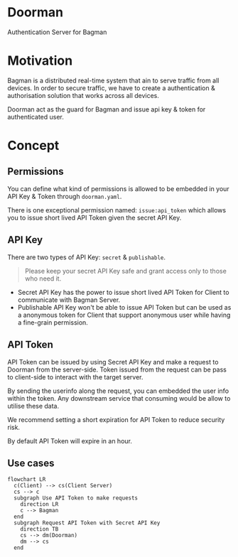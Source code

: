 # Doorman
Authentication Server for Bagman

# Motivation 

Bagman is a distributed real-time system that ain to serve traffic from all devices. In order to secure traffic, we have to create a authentication & authorisation solution that works across all devices. 

Doorman act as the guard for Bagman and issue api key & token for authenticated user. 

# Concept

## Permissions

You can define what kind of permissions is allowed to be embedded in your API Key & Token through `doorman.yaml`.

There is one exceptional permission named: `issue:api_token` which allows you to issue short lived API Token given the secret API Key.

## API Key 

There are two types of API Key: `secret` & `publishable`.

>  Please keep your secret API Key safe and grant access only to those who need it.

- Secret API Key has the power to issue short lived API Token for Client to communicate with Bagman Server. 
- Publishable API Key won't be able to issue API Token but can be used as a anonymous token for Client that support anonymous user while having a fine-grain permission.

## API Token 

API Token can be issued by using Secret API Key and make a request to Doorman from the server-side. Token issued from the request can be pass to client-side to interact with the target server.

By sending the userinfo along the request, you can embedded the user info within the token. Any downstream service that consuming would be allow to utilise these data. 

We recommend setting a short expiration for API Token to reduce security risk. 

By default API Token will expire in an hour.

## Use cases

```mermaid
flowchart LR
  c(Client) --> cs(Client Server)  
  cs --> c
  subgraph Use API Token to make requests
    direction LR
    c --> Bagman
  end
  subgraph Request API Token with Secret API Key
    direction TB
    cs --> dm(Doorman)
    dm --> cs
  end
```

